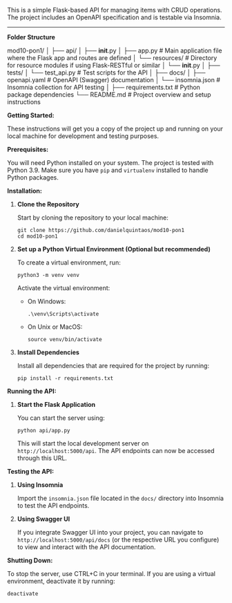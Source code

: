 
This is a simple Flask-based API for managing items with CRUD operations. The project includes an OpenAPI specification and is testable via Insomnia.

---

**Folder Structure**

mod10-pon1/
│
├── api/
│   ├── __init__.py
│   ├── app.py          # Main application file where the Flask app and routes are defined
│   └── resources/      # Directory for resource modules if using Flask-RESTful or similar
│       └── __init__.py
│
├── tests/
│   └── test_api.py     # Test scripts for the API
│
├── docs/
│   ├── openapi.yaml    # OpenAPI (Swagger) documentation
│   └── insomnia.json   # Insomnia collection for API testing
│
├── requirements.txt    # Python package dependencies
└── README.md           # Project overview and setup instructions

**Getting Started:**

These instructions will get you a copy of the project up and running on your local machine for development and testing purposes.

**Prerequisites:**

You will need Python installed on your system. The project is tested with Python 3.9. Make sure you have `pip` and `virtualenv` installed to handle Python packages.

**Installation:**

1. **Clone the Repository**

   Start by cloning the repository to your local machine:
   ```
   git clone https://github.com/danielquintaos/mod10-pon1
   cd mod10-pon1
   ```

2. **Set up a Python Virtual Environment (Optional but recommended)**

   To create a virtual environment, run:
   ```
   python3 -m venv venv
   ```
   Activate the virtual environment:
   - On Windows:
     ```
     .\venv\Scripts\activate
     ```
   - On Unix or MacOS:
     ```
     source venv/bin/activate
     ```

3. **Install Dependencies**

   Install all dependencies that are required for the project by running:
   ```
   pip install -r requirements.txt
   ```

**Running the API:**

1. **Start the Flask Application**

   You can start the server using:
   ```
   python api/app.py
   ```
   This will start the local development server on `http://localhost:5000/api`. The API endpoints can now be accessed through this URL.

**Testing the API:**

1. **Using Insomnia**

   Import the `insomnia.json` file located in the `docs/` directory into Insomnia to test the API endpoints.

2. **Using Swagger UI**

   If you integrate Swagger UI into your project, you can navigate to `http://localhost:5000/api/docs` (or the respective URL you configure) to view and interact with the API documentation.

**Shutting Down:**

To stop the server, use CTRL+C in your terminal. If you are using a virtual environment, deactivate it by running:
```
deactivate
```